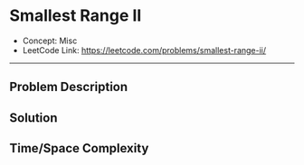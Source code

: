 # Smallest Range II

- Concept: Misc
- LeetCode Link: https://leetcode.com/problems/smallest-range-ii/

---

## Problem Description

## Solution

## Time/Space Complexity

